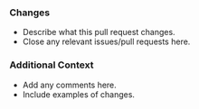 ### Changes
* Describe what this pull request changes. 
* Close any relevant issues/pull requests here.

### Additional Context
* Add any comments here.
* Include examples of changes.

